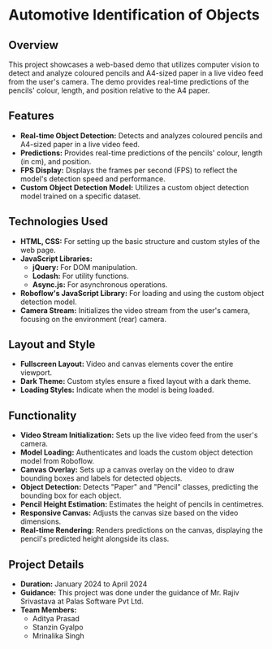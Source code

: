 # Automotive Identification of Objects

## Overview
This project showcases a web-based demo that utilizes computer vision to detect and analyze coloured pencils and A4-sized paper in a live video feed from the user's camera. The demo provides real-time predictions of the pencils' colour, length, and position relative to the A4 paper.

## Features
- **Real-time Object Detection:** Detects and analyzes coloured pencils and A4-sized paper in a live video feed.
- **Predictions:** Provides real-time predictions of the pencils' colour, length (in cm), and position.
- **FPS Display:** Displays the frames per second (FPS) to reflect the model's detection speed and performance.
- **Custom Object Detection Model:** Utilizes a custom object detection model trained on a specific dataset.

## Technologies Used
- **HTML, CSS:** For setting up the basic structure and custom styles of the web page.
- **JavaScript Libraries:**
  - **jQuery:** For DOM manipulation.
  - **Lodash:** For utility functions.
  - **Async.js:** For asynchronous operations.
- **Roboflow's JavaScript Library:** For loading and using the custom object detection model.
- **Camera Stream:** Initializes the video stream from the user's camera, focusing on the environment (rear) camera.

## Layout and Style
- **Fullscreen Layout:** Video and canvas elements cover the entire viewport.
- **Dark Theme:** Custom styles ensure a fixed layout with a dark theme.
- **Loading Styles:** Indicate when the model is being loaded.

## Functionality
- **Video Stream Initialization:** Sets up the live video feed from the user's camera.
- **Model Loading:** Authenticates and loads the custom object detection model from Roboflow.
- **Canvas Overlay:** Sets up a canvas overlay on the video to draw bounding boxes and labels for detected objects.
- **Object Detection:** Detects "Paper" and "Pencil" classes, predicting the bounding box for each object.
- **Pencil Height Estimation:** Estimates the height of pencils in centimetres.
- **Responsive Canvas:** Adjusts the canvas size based on the video dimensions.
- **Real-time Rendering:** Renders predictions on the canvas, displaying the pencil's predicted height alongside its class.

## Project Details
- **Duration:** January 2024 to April 2024
- **Guidance:** This project was done under the guidance of Mr. Rajiv Srivastava at Palas Software Pvt Ltd.
- **Team Members:**
  - Aditya Prasad
  - Stanzin Gyalpo
  - Mrinalika Singh






